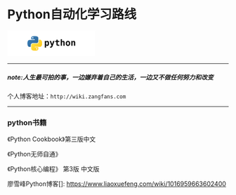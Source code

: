 # Python自动化学习路线


<img src="https://github.com/zangfans/pythonstack/blob/master/python_logo.png" width="200">

----
##### note:人生最可拍的事，一边嫌弃着自己的生活，一边又不做任何努力和改变


个人博客地址：`http://wiki.zangfans.com`

----

### python书籍

《Python Cookbook》第三版中文

《Python无师自通》

《Python核心编程》 第3版 中文版


廖雪峰Python博客[]: https://www.liaoxuefeng.com/wiki/1016959663602400